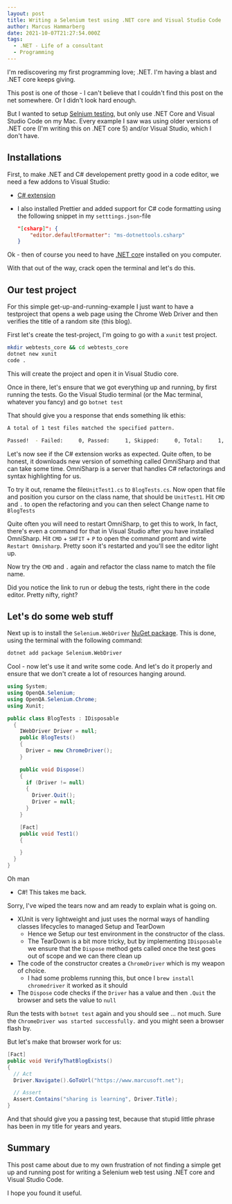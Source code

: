 ```yaml
---
layout: post
title: Writing a Selenium test using .NET core and Visual Studio Code
author: Marcus Hammarberg
date: 2021-10-07T21:27:54.000Z
tags:
  - .NET - Life of a consultant
  - Programming
---
```


I'm rediscovering my first programming love; .NET. I'm having a blast and .NET core keeps giving.

This post is one of those - I can't believe that I couldn't find this post on the net somewhere. Or I didn't look hard enough.

But I wanted to setup [Selnium testing](https://www.selenium.dev/), but only use .NET Core and Visual Studio Code on my Mac. Every example I saw was using older versions of .NET core (I'm writing this on .NET core 5) and/or Visual Studio, which I don't have.

<!-- excerpt-end -->

## Installations

First, to make .NET and C# developement pretty good in a code editor, we need a few addons to Visual Studio:

* [C# extension](https://marketplace.visualstudio.com/items?itemName=ms-dotnettools.csharp)

* I also installed Prettier and added support for C# code formatting using the following snippet in my `setttings.json`-file

  ```json
  "[csharp]": {
      "editor.defaultFormatter": "ms-dotnettools.csharp"
  }
  ```

Ok - then of course you need to have [.NET cor](https://dotnet.microsoft.com/download)e installed on you computer.

With that out of the way, crack open the terminal and let's do this.

## Our test project

For this simple get-up-and-running-example I just want to have a testproject that opens a web page using the Chrome Web Driver and then verifies the title of a random site (this blog).

First let's create the test-project, I'm going to go with a `xunit` test project.

```bash
mkdir webtests_core && cd webtests_core
dotnet new xunit
code .
```

This will create the project and open it in Visual Studio core.

Once in there, let's ensure that we got everything up and running, by first running the tests. Go the Visual Studio terminal (or the Mac terminal, whatever you fancy) and go `botnet test`

That should give you a response that ends something lik ethis:

```bash
A total of 1 test files matched the specified pattern.

Passed!  - Failed:     0, Passed:     1, Skipped:     0, Total:     1, Duration: < 1 ms
```

Let's now see if the C# extension works as expected. Quite often, to be honest, it downloads new version of something called OmniSharp and that can take some time. OmniSharp is a server that handles C# refactorings and syntax highlighting for us.

To try it out, rename the file`UnitTest1.cs` to `BlogTests.cs`. Now open that file and position you cursor on the class name, that should be `UnitTest1`. Hit `CMD`  and `.` to open the refactoring and you can then select Change name to `BlogTests`

Quite often you will need to restart OmniSharp, to get this to work, In fact, there's even a command for that in Visual Studio after you have installed OmniSharp. Hit `CMD` + `SHFIT` + `P` to open the command promt and wirte `Restart Omnisharp`. Pretty soon it's restarted and you'll see the editor light up.

Now try the `CMD`  and `.`  again and refactor the class name to match the file name.

Did you notice the link to run or debug the tests, right there in the code editor. Pretty nifty, right?

## Let's do some web stuff

Next up is to install the `Selenium.WebDriver` [NuGet package](https://www.nuget.org/packages/Selenium.WebDriver). This is done, using the terminal with the following command:

```bash
dotnet add package Selenium.WebDriver
```

Cool - now let's use it and write some code. And let's do it properly and ensure that we don't create a lot of resources hanging around.

```csharp
using System;
using OpenQA.Selenium;
using OpenQA.Selenium.Chrome;
using Xunit;

public class BlogTests : IDisposable
  {
    IWebDriver Driver = null;
    public BlogTests()
    {
      Driver = new ChromeDriver();
    }

    public void Dispose()
    {
      if (Driver != null)
      {
        Driver.Quit();
        Driver = null;
      }
    }

    [Fact]
    public void Test1()
    {

    }
  }
}
```

Oh man
  - C#! This takes me back.

Sorry, I've wiped the tears now and am ready to explain what is going on.

* XUnit is very lightweight and just uses the normal ways of handling classes lifecycles to managed Setup and TearDown
  * Hence we Setup our test environment in the constructor of the class.
  * The TearDown is a bit more tricky, but by implementing `IDisposable` we ensure that the `Dispose` method gets called once the test goes out of scope and we can there clean up
* The code of the constructor creates a `ChromeDriver` which is my weapon of choice.
  * I had some problems running this, but once I `brew install chromedriver` it worked as it should
* The `Dispose` code checks if the `Driver` has a value and then `.Quit` the browser and sets the value to `null`

Run the tests with `botnet test`  again and you should see ... not much. Sure the `ChromeDriver was started successfully.` and you might seen a browser flash by.

But let's make that browser work for us:

```csharp
[Fact]
public void VerifyThatBlogExists()
{
  // Act
  Driver.Navigate().GoToUrl("https://www.marcusoft.net");

  // Assert
  Assert.Contains("sharing is learning", Driver.Title);
}
```

And that should give you a passing test, because that stupid little phrase has been in my title for years and years.

## Summary

This post came about due to my own frustration of not finding a simple get up and running post for writing a Selenium web test using .NET core and Visual Studio Code.

I hope you found it useful.
